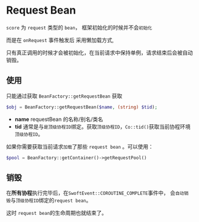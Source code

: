 # Request Bean

`score` 为 `request` 类型的 `bean`， 框架初始化的时候并不会`初始化`

而是在 `onRequest` 事件触发后 采用懒加载方式,

只有真正调用的时候才会被初始化，在当前请求中保持单例，请求结束后会被自动销毁。

## 使用

只能通过获取 `BeanFactory::getRequestBean` 获取
```php
$obj = BeanFactory::getRequestBean($name, (string) $tid);
```
- **name** requestBean 的名称/别名/类名
- **tid** 通常是与`是顶级协程ID`绑定。获取`顶级协程ID`，`Co::tid()`获取当前协程环境 `顶级协程ID`。

如果你需要获取当前请求`加载`了那些 `request bean` 。可以使用：
```php
$pool = BeanFactory::getContainer()->getRequestPool()
```
## 销毁

在**所有协程**执行完毕后，在`SwoftEvent::COROUTINE_COMPLETE`事件中，
会`自动销毁`与`顶级协程ID`绑定的`request bean`。

这时 `request bean`的生命周期也就结束了。
